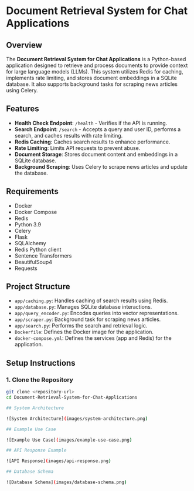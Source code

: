 # Document Retrieval System for Chat Applications

## Overview

The **Document Retrieval System for Chat Applications** is a Python-based application designed to retrieve and process documents to provide context for large language models (LLMs). This system utilizes Redis for caching, implements rate limiting, and stores document embeddings in a SQLite database. It also supports background tasks for scraping news articles using Celery.

## Features

- **Health Check Endpoint**: `/health` - Verifies if the API is running.
- **Search Endpoint**: `/search` - Accepts a query and user ID, performs a search, and caches results with rate limiting.
- **Redis Caching**: Caches search results to enhance performance.
- **Rate Limiting**: Limits API requests to prevent abuse.
- **Document Storage**: Stores document content and embeddings in a SQLite database.
- **Background Scraping**: Uses Celery to scrape news articles and update the database.

## Requirements

- Docker
- Docker Compose
- Redis
- Python 3.9
- Celery
- Flask
- SQLAlchemy
- Redis Python client
- Sentence Transformers
- BeautifulSoup4
- Requests

## Project Structure

- `app/caching.py`: Handles caching of search results using Redis.
- `app/database.py`: Manages SQLite database interactions.
- `app/query_encoder.py`: Encodes queries into vector representations.
- `app/scraper.py`: Background task for scraping news articles.
- `app/search.py`: Performs the search and retrieval logic.
- `Dockerfile`: Defines the Docker image for the application.
- `docker-compose.yml`: Defines the services (app and Redis) for the application.

## Setup Instructions

### 1. Clone the Repository

```bash
git clone <repository-url>
cd Document-Retrieval-System-for-Chat-Applications

## System Architecture

![System Architecture](images/system-architecture.png)

## Example Use Case

![Example Use Case](images/example-use-case.png)

## API Response Example

![API Response](images/api-response.png)

## Database Schema

![Database Schema](images/database-schema.png)
